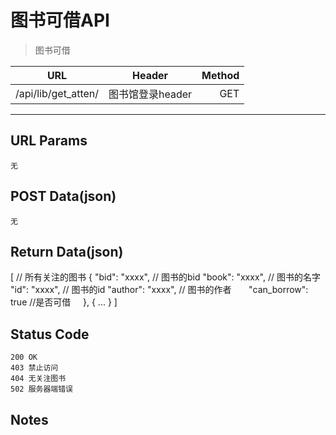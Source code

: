 # 图书可借API

> 图书可借

| URL |  Header | Method |
| ------------- |:-------------:| -----:|
|  /api/lib/get_atten/ | 图书馆登录header | GET |

<hr/>

## URL Params

    无

## POST Data(json)

    无

## Return Data(json)

[ // 所有关注的图书
    {
        "bid": "xxxx", // 图书的bid
        "book": "xxxx", // 图书的名字
        "id": "xxxx", // 图书的id
        "author": "xxxx", // 图书的作者
        "can_borrow": true //是否可借
     },
     { ... }
]
  

## Status Code

    200 OK
    403 禁止访问
    404 无关注图书
    502 服务器端错误

## Notes
